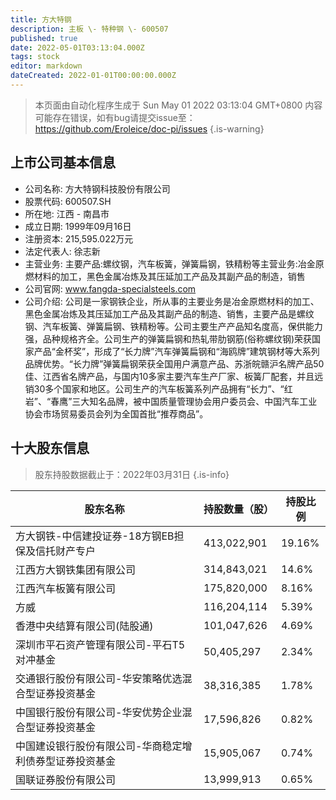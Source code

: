 ```yaml
---
title: 方大特钢
description: 主板 \- 特种钢 \- 600507
published: true
date: 2022-05-01T03:13:04.000Z
tags: stock
editor: markdown
dateCreated: 2022-01-01T00:00:00.000Z
---
```


> 本页面由自动化程序生成于 Sun May 01 2022 03:13:04 GMT+0800
> 内容可能存在错误，如有bug请提交issue至：https://github.com/Eroleice/doc-pi/issues
{.is-warning}

## 上市公司基本信息
- 公司名称: 方大特钢科技股份有限公司
- 股票代码: 600507.SH
- 所在地: 江西 - 南昌市
- 成立日期: 1999年09月16日
- 注册资本: 215,595.022万元
- 法定代表人: 徐志新
- 主营业务: 主要产品:螺纹钢，汽车板簧，弹簧扁钢，铁精粉等主营业务:冶金原燃材料的加工，黑色金属冶炼及其压延加工产品及其副产品的制造，销售
- 公司官网: www.fangda-specialsteels.com
- 公司介绍: 公司是一家钢铁企业，所从事的主要业务是冶金原燃材料的加工、黑色金属冶炼及其压延加工产品及其副产品的制造、销售，主要产品是螺纹钢、汽车板簧、弹簧扁钢、铁精粉等。公司主要生产产品知名度高，保供能力强，品种规格齐全。公司生产的弹簧扁钢和热轧带肋钢筋(俗称螺纹钢)荣获国家产品“金杯奖”，形成了“长力牌”汽车弹簧扁钢和“海鸥牌”建筑钢材等大系列品牌优势。“长力牌”弹簧扁钢荣获全国用户满意产品、苏浙皖赣沪名牌产品50佳、江西省名牌产品，与国内10多家主要汽车生产厂家、板簧厂配套，并且远销30多个国家和地区。公司生产的汽车板簧系列产品拥有“长力”、“红岩”、“春鹰”三大知名品牌，被中国质量管理协会用户委员会、中国汽车工业协会市场贸易委员会列为全国首批“推荐商品”。


## 十大股东信息
> 股东持股数据截止于：2022年03月31日
{.is-info}

| 股东名称 | 持股数量（股） | 持股比例 |
| --- | --- | --- |
| 方大钢铁-中信建投证券-18方钢EB担保及信托财产专户 | 413,022,901 | 19.16% |
| 江西方大钢铁集团有限公司 | 314,843,021 | 14.6% |
| 江西汽车板簧有限公司 | 175,820,000 | 8.16% |
| 方威 | 116,204,114 | 5.39% |
| 香港中央结算有限公司(陆股通) | 101,047,626 | 4.69% |
| 深圳市平石资产管理有限公司-平石T5对冲基金 | 50,405,297 | 2.34% |
| 交通银行股份有限公司-华安策略优选混合型证券投资基金 | 38,316,385 | 1.78% |
| 中国银行股份有限公司-华安优势企业混合型证券投资基金 | 17,596,826 | 0.82% |
| 中国建设银行股份有限公司-华商稳定增利债券型证券投资基金 | 15,905,067 | 0.74% |
| 国联证券股份有限公司 | 13,999,913 | 0.65% |




